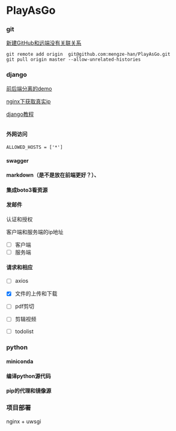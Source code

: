 # PlayAsGo

### git

[新建GitHub和远端没有关联关系](https://developer.aliyun.com/article/614459)

```shell
git remote add origin  git@github.com:mengze-han/PlayAsGo.git
git pull origin master --allow-unrelated-histories
```

### django

[前后端分离的demo](https://zhuanlan.zhihu.com/p/128976272)

[nginx下获取真实ip](https://blog.csdn.net/weixin_43064185/article/details/104935777)

[django教程](http://c.biancheng.net/django/)

```
```

#### 外网访问

```
ALLOWED_HOSTS = ['*']

```

#### swagger

#### markdown（是不是放在前端更好？）、

#### 集成boto3看资源

#### 发邮件

认证和授权

客户端和服务端的ip地址

- [ ] 客户端
- [ ] 服务端

#### 请求和相应

- [ ] axios
- [x] 文件的上传和下载
- [ ] pdf剪切
- [ ] 剪辑视频
- [ ] todolist


### python

#### miniconda

#### 编译python源代码

#### pip的代理和镜像源



### 项目部署

nginx + uwsgi
